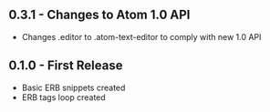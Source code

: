 ## 0.3.1 - Changes to Atom 1.0 API
* Changes .editor to .atom-text-editor to comply with new 1.0 API

## 0.1.0 - First Release
* Basic ERB snippets created
* ERB tags loop created

